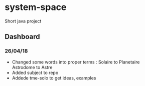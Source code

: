 # system-space
Short java project

## Dashboard

### 26/04/18
* Changed some words into proper terms :
Solaire to Planetaire
Astrodome to Astre
* Added subject to repo
* Addede tme-solo to get ideas, examples
